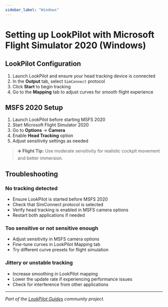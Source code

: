 ```yaml
---
sidebar_label: "Windows"
---
```


# Setting up LookPilot with Microsoft Flight Simulator 2020 (Windows)

## LookPilot Configuration

1. Launch LookPilot and ensure your head tracking device is connected
2. In the **Output** tab, select `SimConnect` protocol
3. Click **Start** to begin tracking
4. Go to the **Mapping** tab to adjust curves for smooth flight experience

## MSFS 2020 Setup

1. Launch LookPilot before starting MSFS 2020
2. Start Microsoft Flight Simulator 2020
3. Go to **Options** → **Camera**
4. Enable **Head Tracking** option
5. Adjust sensitivity settings as needed

> **✈️ Flight Tip:** Use moderate sensitivity for realistic cockpit movement and better immersion.

## Troubleshooting

### No tracking detected
- Ensure LookPilot is started before MSFS 2020
- Check that SimConnect protocol is selected
- Verify head tracking is enabled in MSFS camera options
- Restart both applications if needed

### Too sensitive or not sensitive enough
- Adjust sensitivity in MSFS camera options
- Fine-tune curves in LookPilot Mapping tab
- Try different curve presets for flight simulation

### Jittery or unstable tracking
- Increase smoothing in LookPilot mapping
- Lower the update rate if experiencing performance issues
- Check for interference from other applications

---

*Part of the [LookPilot Guides](https://github.com/Reblexis/lookpilot-guides) community project.* 